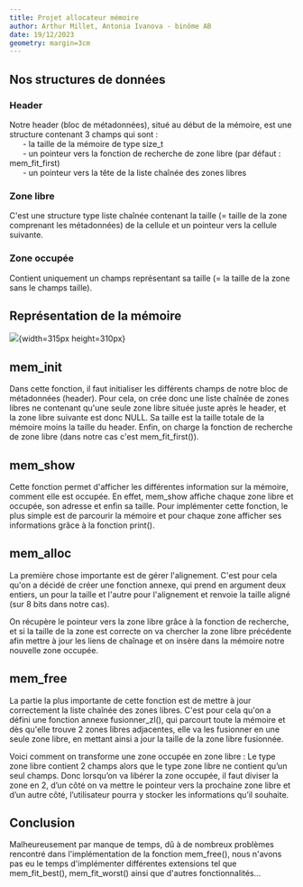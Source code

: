 ```yaml
---
title: Projet allocateur mémoire
author: Arthur Millet, Antonia Ivanova - binôme AB
date: 19/12/2023
geometry: margin=3cm
---
```


## Nos structures de données
### Header
Notre header (bloc de métadonnées), situé au début de la mémoire, est une structure contenant 3 champs qui sont :  
&nbsp;&nbsp;&nbsp;&nbsp;&nbsp;&nbsp;- la taille de la mémoire de type size_t  
&nbsp;&nbsp;&nbsp;&nbsp;&nbsp;&nbsp;-  un pointeur vers la fonction de recherche de zone libre (par défaut : mem_fit_first)  
&nbsp;&nbsp;&nbsp;&nbsp;&nbsp;&nbsp;- un pointeur vers la tête de la liste chaînée des zones libres  
    
### Zone libre
C'est une structure type liste chaînée contenant la taille (= taille de la zone comprenant les métadonnées) de la cellule et un pointeur vers la cellule suivante.

### Zone occupée
Contient uniquement un champs représentant sa taille (= la taille de la zone sans le champs taille).

## Représentation de la mémoire

![](https://media.discordapp.net/attachments/1088744771905925150/1186962377225281616/20231201_162851.jpg?ex=659527db&is=6582b2db&hm=9f657e5fa31617410f5ce30beae031f6c931fd4547aecb6c978507cd81f496c8&){width=315px height=310px}

## mem_init
Dans cette fonction, il faut initialiser les différents champs de notre bloc de métadonnées (header). Pour cela, on crée donc une liste chaînée de zones libres ne contenant qu'une seule zone libre située juste après le header, et la zone libre suivante est donc NULL. Sa taille est la taille totale de la mémoire moins la taille du header.
Enfin, on charge la fonction de recherche de zone libre (dans notre cas c'est mem_fit_first()).

## mem_show
Cette fonction permet d'afficher les différentes information sur la mémoire, comment elle est occupée. En effet, mem_show affiche chaque zone libre et occupée, son adresse et enfin sa taille.
Pour implémenter cette fonction, le plus simple est de parcourir la mémoire et pour chaque zone afficher ses informations grâce à la fonction print().

## mem_alloc
La première chose importante est de gérer l'alignement. C'est pour cela qu'on a décidé de créer une fonction annexe, qui prend en argument deux entiers, un pour la taille et l'autre pour l'alignement et renvoie la taille aligné (sur 8 bits dans notre cas).

On récupère le pointeur vers la zone libre grâce à la fonction de recherche, et si la taille de la zone est correcte on va chercher la zone libre précédente afin mettre à jour les liens de chaînage et on insère dans la mémoire notre nouvelle zone occupée.

## mem_free 
La partie la plus importante de cette fonction est de mettre à jour correctement la liste chaînée des zones libres. C'est pour cela qu'on a défini une fonction annexe fusionner_zl(), qui parcourt toute la mémoire et dès qu'elle trouve 2 zones libres adjacentes, elle va les fusionner en une seule zone libre, en mettant ainsi a jour la taille de la zone libre fusionnée.

Voici comment on transforme une zone occupée en zone libre :
Le type zone libre contient 2 champs alors que le type zone libre ne contient qu’un seul champs. Donc lorsqu’on va libérer la zone occupée, il faut diviser la zone en 2, d’un côté on va mettre le pointeur vers la prochaine zone libre et d’un autre côté, l’utilisateur pourra y stocker les informations qu’il souhaite.


## Conclusion
Malheureusement par manque de temps, dû à de nombreux problèmes rencontré dans l'implémentation de la fonction mem_free(), nous n'avons pas eu le temps d'implémenter différentes extensions tel que mem_fit_best(), mem_fit_worst() ainsi que d'autres fonctionnalités...

